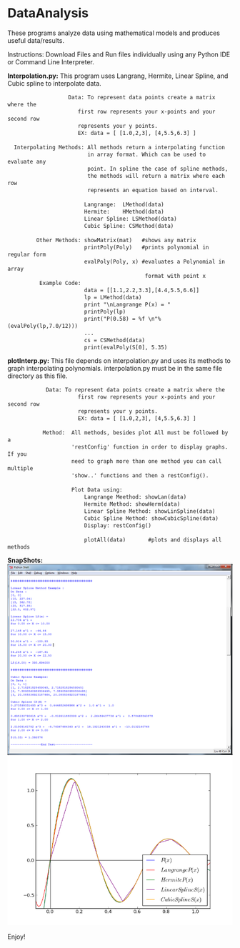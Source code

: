 DataAnalysis
============

These programs analyze data using mathematical models and produces useful data/results. 

Instructions: Download Files and Run files individually using any Python IDE or Command Line Interpreter.

**Interpolation.py:** This program uses Langrang, Hermite, Linear Spline, and Cubic spline to interpolate data. 
                    
                       Data: To represent data points create a matrix where the 
                          first row represents your x-points and your second row
                          represents your y points.
                          EX: data = [ [1.0,2,3], [4,5.5,6.3] ]
                    
      Interpolating Methods: All methods return a interpolating function 
                             in array format. Which can be used to evaluate any 
                             point. In spline the case of spline methods, 
                             the methods will return a matrix where each row 
                             represents an equation based on interval. 
                                                      
                            Langrange:  LMethod(data)
                            Hermite:    HMethod(data)
                            Linear Spline: LSMethod(data)
                            Cubic Spline: CSMethod(data)

             Other Methods: showMatrix(mat)   #shows any matrix
                            printPoly(Poly)   #prints polynomial in regular form
                            evalPoly(Poly, x) #evaluates a Polynomial in array 
                                               format with point x
              Example Code:
                            data = [[1.1,2.2,3.3],[4.4,5.5,6.6]]
                            lp = LMethod(data)
                            print "\nLangrange P(x) = "
                            printPoly(lp)
                            print("P(0.58) = %f \n"% (evalPoly(lp,7.0/12)))
                            ...
                            cs = CSMethod(data)
                            print(evalPoly(S[0], 5.35)

**plotInterp.py:**
               This file depends on interpolation.py and uses its methods to 
               graph interpolating polynomials. interpolation.py must be in the 
               same file directory as this file. 
               
                Data: To represent data points create a matrix where the 
                          first row represents your x-points and your second row
                          represents your y points.
                          EX: data = [ [1.0,2,3], [4,5.5,6.3] ]

               Method:  All methods, besides plot All must be followed by a
                        'restConfig' function in order to display graphs. If you 
                        need to graph more than one method you can call multiple
                        'show..' functions and then a restConfig().
                        
                        Plot Data using:
                            Langrange Meethod: showLan(data)
                            Hermite Method: showHerm(data)
                            Linear Spline Method: showLinSpline(data)
                            Cubic Spline Method: showCubicSpline(data)
                            Display: restConfig()
                        
                            plotAll(data)       #plots and displays all methods
**SnapShots:**
![ScreenShot](/screen_shots/InterpShot2.png)
![ScreenShot](/screen_shots/exampleGraphs.png)

Enjoy!
